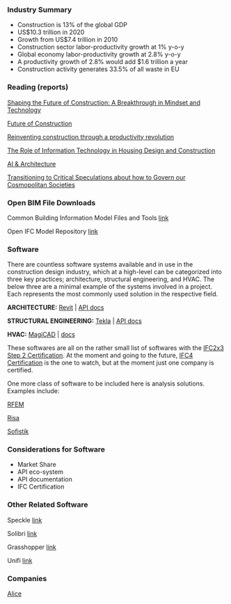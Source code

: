 ### Industry Summary

- Construction is 13% of the global GDP
- US$10.3 trillion in 2020
- Growth from US$7.4 trillion in 2010  
- Construction sector labor-productivity growth at 1% y-o-y
- Global economy labor-productivity growth at 2.8% y-o-y
- A productivity growth of 2.8% would add $1.6 trillion a year 
- Construction activity generates 33.5% of all waste in EU

### Reading (reports)

[Shaping the Future of Construction: A Breakthrough in Mindset and Technology](http://www3.weforum.org/docs/WEF_Shaping_the_Future_of_Construction_full_report__.pdf)

[Future of Construction](https://www.weforum.org/projects/future-of-construction)

[Reinventing construction through a productivity revolution](https://www.mckinsey.com/industries/capital-projects-and-infrastructure/our-insights/reinventing-construction-through-a-productivity-revolution)

[The Role of Information Technology in Housing Design and Construction](https://www.rand.org/pubs/conf_proceedings/CF156.html)

[AI & Architecture](https://towardsdatascience.com/ai-architecture-f9d78c6958e0)

[Transitioning to Critical Speculations about how to Govern our Cosmopolitan Societies](https://www.academia.edu/39822187/Transitioning_to_Critical_Speculations_about_how_to_Govern_our_Cosmopolitan_Societies_The_Opportunity_of_an_Interview_to_Clarify_and_Redirect?email_work_card=view-paper)

### Open BIM File Downloads

Common Building Information Model Files and Tools [link](https://www.nibs.org/page/bsa_commonbimfiles)

Open IFC Model Repository [link](http://openifcmodel.cs.auckland.ac.nz/)

### Software

There are countless software systems available and in use in the construction design industry, which at a high-level can be categorized into three key practices; architecture, structural engineering, and HVAC. The below three are a minimal example of the systems involved in a project. Each represents the most commonly used solution in the respective field. 

**ARCHITECTURE:** [Revit](https://www.autodesk.com/products/revit/overview) | [API docs](https://www.revitapidocs.com/)

**STRUCTURAL ENGINEERING:** [Tekla](https://www.tekla.com/) | [API docs](https://developer.tekla.com/tekla-structures/documentation)

**HVAC:** [MagiCAD](https://www.magicad.com) | [docs](https://portal.magicad.com/Download/GetProductCategoryList?categoryId=4)

These softwares are all on the rather small list of softwares with the [IFC2x3 Step 2 Certification](http://www.ifcwiki.org/index.php/IFC_Certified_Software). At the moment and going to the future, [IFC4 Certification](https://www.buildingsmart.org/ifc4-software-certification-delivers-first-milestone/) is the one to watch, but at the moment just one company is certified. 

One more class of software to be included here is analysis solutions. Examples include: 

[RFEM](https://www.dlubal.com/en/products/rfem-fea-software/what-is-rfem)

[Risa](https://risa.com/)

[Sofistik](https://www.sofistik.com/) 

### Considerations for Software 

- Market Share
- API eco-system
- API documentation
- IFC Certification

### Other Related Software

Speckle [link](https://speckle.systems/)

Solibri [link](https://www.solibri.com/)

Grasshopper [link](https://www.grasshopper3d.com/)

Unifi [link](https://unifilabs.com/)

### Companies

[Alice](https://alicetechnologies.com/)
